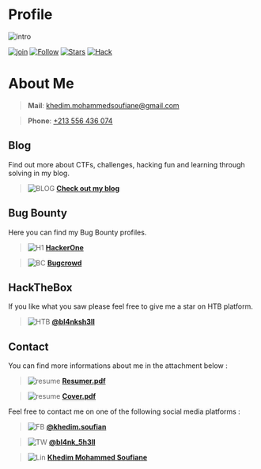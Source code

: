# Profile

![intro](https://github.com/soufian2017/soufian2017/raw/master/images/intro.png)

[![join](https://img.shields.io/badge/Blog-Join%20Me-blue)](https://soufian2017.github.io/Blog/)
[![Follow](https://img.shields.io/github/followers/soufian2017?label=Follow%20Me&color=success)]()
[![Stars](https://img.shields.io/badge/My%20stars-Check%20it%20out-yellow)](https://github.com/soufian2017?tab=stars)
[![Hack](https://img.shields.io/badge/Hack-For%20Good-orange)]()

# About Me

> **Mail**: [khedim.mohammedsoufiane@gmail.com](mailto:khedim.mohammedsoufiane@gmail.com)

> **Phone**: [+213 556 436 074]()

## Blog

Find out more about CTFs, challenges, hacking fun and learning through solving in my blog.
> ![BLOG](https://github.com/soufian2017/soufian2017/raw/master/images/blog.png) [**Check out my blog**](https://soufian2017.github.io/Blog/)

## Bug Bounty

Here you can find my Bug Bounty profiles.
> ![H1](https://github.com/soufian2017/soufian2017/raw/master/images/h1.png) [**HackerOne**](https://hackerone.com/bl4nk_5h3ll)

> ![BC](https://github.com/soufian2017/soufian2017/raw/master/images/bc.png) [**Bugcrowd**](https://bugcrowd.com/Bl4nk_5h3ll)

## **HackTheBox**

If you like what you saw please feel free to give me a star on HTB platform.
> ![HTB](https://github.com/soufian2017/soufian2017/raw/master/images/htb.png) [**@bl4nksh3ll**](https://www.hackthebox.eu/home/users/profile/145799)

## **Contact**

You can find more informations about me in the attachment below :
> ![resume](https://github.com/soufian2017/soufian2017/raw/master/images/down.png) [**Resumer.pdf**](https://github.com/soufian2017/soufian2017/raw/master/documents/Resume_2020.pdf)


> ![resume](https://github.com/soufian2017/soufian2017/raw/master/images/down.png) [**Cover.pdf**](https://github.com/soufian2017/soufian2017/raw/master/documents/Cover_2020.pdf)

Feel free to contact me on one of the following social media platforms :
> ![FB](https://github.com/soufian2017/soufian2017/raw/master/images/fbook.png) [**@khedim.soufian**](https://facebook.com/khedim.soufian)


> ![TW](https://github.com/soufian2017/soufian2017/raw/master/images/tw.png) [**@bl4nk_5h3ll**](https://twitter.com/bl4nk_5h3ll)


> ![Lin](https://github.com/soufian2017/soufian2017/raw/master/images/lin.png) [**Khedim Mohammed Soufiane**](https://www.linkedin.com/in/khedim-mohammed-soufiane/)

